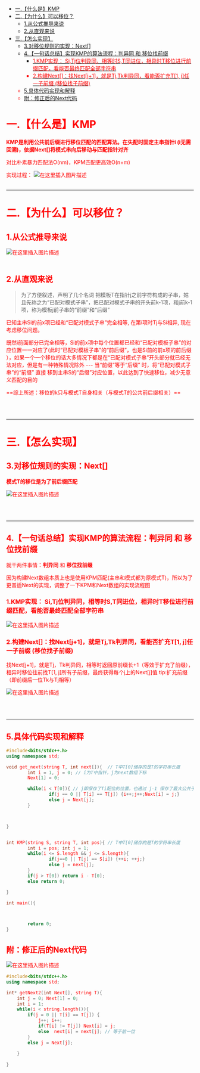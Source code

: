 
- [一.【什么是】KMP](#一什么是kmp)
- [二.【为什么】可以移位？](#二为什么可以移位)
  - [1.从公式推导来说](#1从公式推导来说)
  - [2.从直观来说](#2从直观来说)
- [三.【怎么实现】](#三怎么实现)
  - [3.对移位规则的实现：Next[]](#3对移位规则的实现next)
  - [4.【一句话总结】实现KMP的算法流程：判异同 和 移位找前缀](#4一句话总结实现kmp的算法流程判异同-和-移位找前缀)
    - [<font color=red>1.KMP实现：  Si,Tj位判异同，相等时S,T同进位，相异时T移位进行前缀匹配，看能否最终匹配全部字符串](#font-colorred1kmp实现-sitj位判异同相等时st同进位相异时t移位进行前缀匹配看能否最终匹配全部字符串)
    - [<font color=red>2.构建Next[]：找Next[j+1]，就是Tj,Tk判异同，看能否扩充T[1, j]任一子前缀 (移位找子前缀)](#font-colorred2构建next找nextj1就是tjtk判异同看能否扩充t1-j任一子前缀-移位找子前缀)
  - [5.具体代码实现和解释](#5具体代码实现和解释)
  - [附：修正后的Next代码](#附修正后的next代码)


# 一.【什么是】KMP
**KMP是利用公共前后缀进行移位匹配的匹配算法。在失配时固定主串指针i (i无需回溯)，依据Next[]将模式串向后移动与匹配指针对齐**

对比朴素暴力匹配法O(nm)，KPM匹配更高效O(n+m)




实现过程：
![在这里插入图片描述](https://img-blog.csdnimg.cn/20200928145916596.gif#pic_center)
<br><br>

-------
# 二.【为什么】可以移位？


## 1.从公式推导来说


![在这里插入图片描述](https://img-blog.csdnimg.cn/20200928134405124.png?x-oss-process=image/watermark,type_ZmFuZ3poZW5naGVpdGk,shadow_10,text_aHR0cHM6Ly9ibG9nLmNzZG4ubmV0L2ExMzM1MjkxMjYzMg==,size_16,color_FFFFFF,t_70#pic_center)
<br><br>

## 2.从直观来说

>为了方便叙述，声明了几个名词
>把模板T在指针j之前字符构成的子串，姑且先称之为“已配对模式子串”，把已配对模式子串的开头前k-1项，和j前k-1项，称为模板j前子串的“前缀”和“后缀”

已知主串Si的前x项已经和“已配对模式子串”完全相等, 在第i项时Tj与Si相异, 现在考虑移位问题。

既然i前面部分已完全相等，Si的前x项中每个位置都已经和“已配对模板子串”的对应位置一一对应了(此时“已配对模板子串”的“前后缀”，也是Si前的前x项的前后缀 ），如果一个一个移位的话大多情况下都是在“已配对模式子串”开头部分就已经无法对应，但是有一种特殊情况除外  --- 当“前缀”等于“后缀” 时，将“已配对模式子串”的“前缀” 直接 移到主串S的“后缀”对应位置，以此达到了快速移位，减少无意义匹配的目的

==综上所述：移位的k只与模式T自身相关（与模式T的公共前后缀相关）==

<br><br>

-------

# 三.【怎么实现】

## 3.对移位规则的实现：Next[]

<font color = red>**模式T的移位是为了前后缀匹配**

![在这里插入图片描述](https://img-blog.csdnimg.cn/20200928142331942.png?x-oss-process=image/watermark,type_ZmFuZ3poZW5naGVpdGk,shadow_10,text_aHR0cHM6Ly9ibG9nLmNzZG4ubmV0L2ExMzM1MjkxMjYzMg==,size_16,color_FFFFFF,t_70#pic_center)

<br><br>

-------

## 4.【一句话总结】实现KMP的算法流程：判异同 和 移位找前缀

就干两件事情：**判异同** 和 **移位找前缀** 

因为构建Next数组本质上也是使用KPM匹配(主串和模式都为原模式T)，所以为了更普适Next的实现，调整了一下KPM和Next数组的实现流程图

### <font color=red>1.KMP实现：  Si,Tj位判异同，相等时S,T同进位，相异时T移位进行前缀匹配，看能否最终匹配全部字符串
![在这里插入图片描述](https://img-blog.csdnimg.cn/20200928145224852.png?x-oss-process=image/watermark,type_ZmFuZ3poZW5naGVpdGk,shadow_10,text_aHR0cHM6Ly9ibG9nLmNzZG4ubmV0L2ExMzM1MjkxMjYzMg==,size_16,color_FFFFFF,t_70#pic_center)

### <font color=red>2.构建Next[]：找Next[j+1]，就是Tj,Tk判异同，看能否扩充T[1, j]任一子前缀 (移位找子前缀)

找Next[j+1]，就是Tj，Tk判异同，相等时返回原前缀长+1（等效于扩充了前缀），相异时移位往前找T[1, j]所有子前缀，最终获得每个j上的Next[j]值
tip:扩充前缀（即前缀后一位Tk与Tj相等）

![在这里插入图片描述](https://img-blog.csdnimg.cn/20200928145231785.png?x-oss-process=image/watermark,type_ZmFuZ3poZW5naGVpdGk,shadow_10,text_aHR0cHM6Ly9ibG9nLmNzZG4ubmV0L2ExMzM1MjkxMjYzMg==,size_16,color_FFFFFF,t_70#pic_center)


<br><br>

-------

## 5.具体代码实现和解释
```cpp
#include<bits/stdc++.h>
using namespace std;

void get_next(string T, int next[]){  // T中T[0]储存的是T的字符串长度
        int i = 1, j = 0; // i为T中指针，j为next数组下标
        Next[1] = 0;

        while(i < T[0]){ // j即保存了Ti配位的位置，也通过 j-1 保存了最大公共子串的字符数
                if(j == 0 || T[i] == T[j]) {i++;j++;Next[i] = j;}
                else j = Next[j];
        }



}


int KMP(string S, string T, int pos){ // T中T[0]储存的是T的字符串长度
        int i = pos; int j = 1;
        while(i <= S.length && j <= S.length){
                if(j==0 || T[j] == S[i]) {++i; ++j;}
                else j = next[j];
        }
        if(j > T[0]) return i - T[0];
        else return 0;

}

int main(){



        return 0;
}

```

## 附：修正后的Next代码
![在这里插入图片描述](https://img-blog.csdnimg.cn/20200928160840666.png?#pic_center)

```cpp
#include<bits/stdc++.h>
using namespace std;

int* getNext2(int Next[], string T){
	int j = 0; Next[1] = 0;
	int i = 1;
	while(i < string.length()){
		if(j = 0 || T[i] == T[j]) {
			j++; i++;
			if(T[i] != T[j]) Next[i] = j;
			else  next[i] = next[j]; // 等于前一位
		}
		else j = Next[j];
		
	} 
	
}
```

